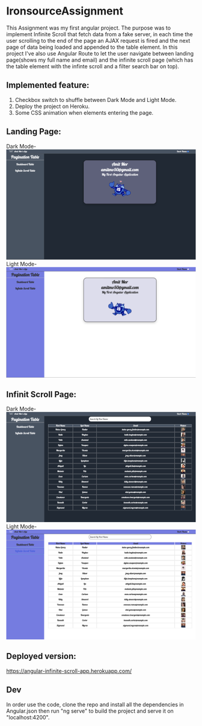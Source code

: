 # IronsourceAssignment

This Assignment was my first angular project. The purpose was to implement Infinite Scroll that fetch data from a fake server, in each time the user scrolling to the end of the page an AJAX request is fired and the next page of data being loaded and appended to the table element.
In this project I've also use Angular Route to let the user navigate between landing page(shows my full name and email) and the infinite scroll page (which has the table element with the infinte scroll and a filter search bar on top).

## Implemented feature: 
1. Checkbox switch to shuffle between Dark Mode and Light Mode. 
2. Deploy the project on Heroku.
3. Some CSS animation when elements entering the page.

## Landing Page:
Dark Mode-
![alt text](https://github.com/amitmo50/InfiniteScrollAssignment/blob/main/darkmode.png?raw=true)
Light Mode-
![alt text](https://github.com/amitmo50/InfiniteScrollAssignment/blob/main/lightmode.png?raw=true)

## Infinit Scroll Page:
Dark Mode-
![alt text](https://github.com/amitmo50/InfiniteScrollAssignment/blob/main/tableDarkMode.png?raw=true)
Light Mode-
![alt text](https://github.com/amitmo50/InfiniteScrollAssignment/blob/main/tableLightMode.png?raw=true)


## Deployed version:

https://angular-infinite-scroll-app.herokuapp.com/


## Dev
In order use the code, clone the repo and install all the dependencies in Angular.json then run "ng serve" to build the project and serve it on "localhost:4200".